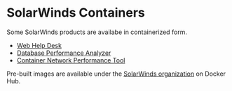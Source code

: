 # SolarWinds Containers
Some SolarWinds products are availabe in containerized form.

- [Web Help Desk](https://github.com/solarwinds/containers/tree/master/whd)
- [Database Performance Analyzer](https://github.com/solarwinds/containers/tree/master/dpa)
- [Container Network Performance Tool](https://github.com/solarwinds/containers/tree/master/cnpt)

Pre-built images are available under the [SolarWinds organization](http://hub.docker.com/u/solarwinds) on Docker Hub.
